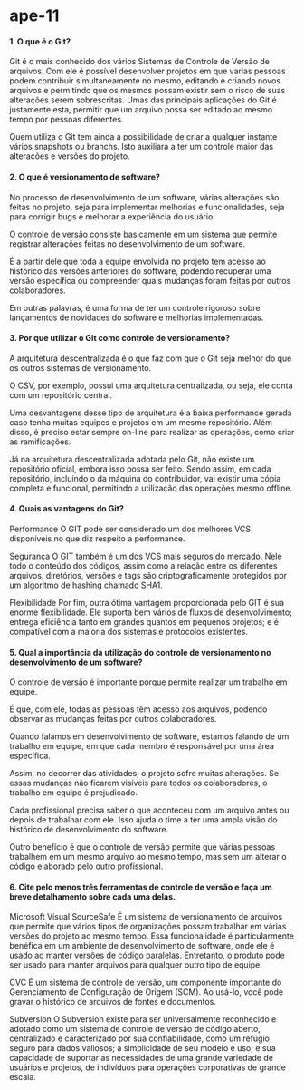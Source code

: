 # ape-11

#### **1. O que é o Git?**

Git é o mais conhecido dos vários Sistemas de Controle de Versão de arquivos. Com ele é possível desenvolver projetos em que varias pessoas podem contribuir simultaneamente no mesmo, editando e criando novos arquivos e permitindo que os mesmos possam existir sem o risco de suas alterações serem sobrescritas. Umas das principais aplicações do Git é justamente esta, permitir que um arquivo possa ser editado ao mesmo tempo por pessoas diferentes.

Quem utiliza o Git tem ainda a possibilidade de criar a qualquer instante vários snapshots ou branchs. Isto auxiliara a ter um controle maior das alteracões e versões do projeto.

#### **2. O que é versionamento de software?**

No processo de desenvolvimento de um software, várias alterações são feitas no projeto, seja para implementar melhorias e funcionalidades, seja para corrigir bugs e melhorar a experiência do usuário.

O controle de versão consiste basicamente em um sistema que permite registrar alterações feitas no desenvolvimento de um software.

É a partir dele que toda a equipe envolvida no projeto tem acesso ao histórico das versões anteriores do software, podendo recuperar uma versão específica ou compreender quais mudanças foram feitas por outros colaboradores.

Em outras palavras, é uma forma de ter um controle rigoroso sobre lançamentos de novidades do software e melhorias implementadas.

#### **3. Por que utilizar o Git como controle de versionamento?**

A arquitetura descentralizada é o que faz com que o Git seja melhor do que os outros sistemas de versionamento.

O CSV, por exemplo, possui uma arquitetura centralizada, ou seja, ele conta com um repositório central.

Uma desvantagens desse tipo de arquitetura é a baixa performance gerada caso tenha muitas equipes e projetos em um mesmo repositório. Além disso, é preciso estar sempre on-line para realizar as operações, como criar as ramificações.

Já na arquitetura descentralizada adotada pelo Git, não existe um repositório oficial, embora isso possa ser feito. Sendo assim, em cada repositório, incluindo o da máquina do contribuidor, vai existir uma cópia completa e funcional, permitindo a utilização das operações mesmo offline.

#### **4. Quais as vantagens do Git?**

Performance
O GIT pode ser considerado um dos melhores VCS disponíveis no que diz respeito a performance.

Segurança
O GIT também é um dos VCS mais seguros do mercado. Nele todo o conteúdo dos códigos, assim como a relação entre os diferentes arquivos, diretórios, versões e tags são criptograficamente protegidos por um algoritmo de hashing chamado SHA1.

Flexibilidade
Por fim, outra ótima vantagem proporcionada pelo GIT é sua enorme flexibilidade. Ele suporta bem vários de fluxos de desenvolvimento; entrega eficiência tanto em grandes quantos em pequenos projetos; e é compatível com a maioria dos sistemas e protocolos existentes.

#### **5. Qual a importância da utilização do controle de versionamento no desenvolvimento de um software?**

O controle de versão é importante porque permite realizar um trabalho em equipe.

É que, com ele, todas as pessoas têm acesso aos arquivos, podendo observar as mudanças feitas por outros colaboradores.

Quando falamos em desenvolvimento de software, estamos falando de um trabalho em equipe, em que cada membro é responsável por uma área específica.

Assim, no decorrer das atividades, o projeto sofre muitas alterações. Se essas mudanças não ficarem visíveis para todos os colaboradores, o trabalho em equipe é prejudicado.

Cada profissional precisa saber o que aconteceu com um arquivo antes ou depois de trabalhar com ele. Isso ajuda o time a ter uma ampla visão do histórico de desenvolvimento do software.

Outro benefício é que o controle de versão permite que várias pessoas trabalhem em um mesmo arquivo ao mesmo tempo, mas sem um alterar o código elaborado pelo outro profissional.

#### **6. Cite pelo menos três ferramentas de controle de versão e faça um breve detalhamento sobre cada uma delas.**

Microsoft Visual SourceSafe
É um sistema de versionamento de arquivos que permite que vários tipos de organizações possam trabalhar em várias versões do projeto ao mesmo tempo. Essa funcionalidade é particularmente benéfica em um ambiente de desenvolvimento de software, onde ele é usado ao manter versões de código paralelas. Entretanto, o produto pode ser usado para manter arquivos para qualquer outro tipo de equipe.

CVC
É um sistema de controle de versão, um componente importante do Gerenciamento de Configuração de Origem (SCM). Ao usá-lo, você pode gravar o histórico de arquivos de fontes e documentos.

Subversion
O Subversion existe para ser universalmente reconhecido e adotado como um sistema de controle de versão de código aberto, centralizado e caracterizado por sua confiabilidade, como um refúgio seguro para dados valiosos; a simplicidade de seu modelo e uso; e sua capacidade de suportar as necessidades de uma grande variedade de usuários e projetos, de indivíduos para operações corporativas de grande escala.